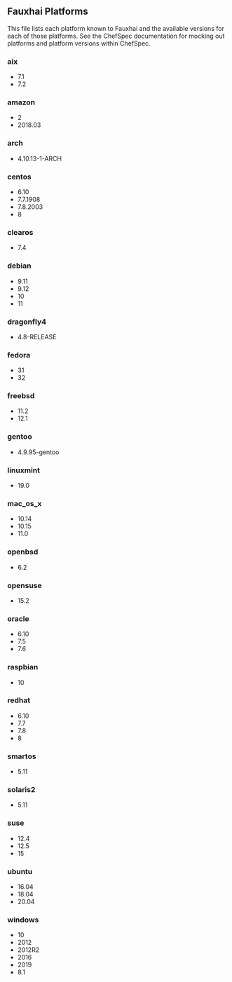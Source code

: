 ## Fauxhai Platforms

This file lists each platform known to Fauxhai and the available versions for each of those platforms. See the ChefSpec documentation for mocking out platforms and platform versions within ChefSpec.

### aix

- 7.1
- 7.2

### amazon

- 2
- 2018.03

### arch

- 4.10.13-1-ARCH

### centos

- 6.10
- 7.7.1908
- 7.8.2003
- 8

### clearos

- 7.4

### debian

- 9.11
- 9.12
- 10
- 11

### dragonfly4

- 4.8-RELEASE

### fedora

- 31
- 32

### freebsd

- 11.2
- 12.1

### gentoo

- 4.9.95-gentoo

### linuxmint

- 19.0

### mac_os_x

- 10.14
- 10.15
- 11.0

### openbsd

- 6.2

### opensuse

- 15.2

### oracle

- 6.10
- 7.5
- 7.6

### raspbian

- 10

### redhat

- 6.10
- 7.7
- 7.8
- 8

### smartos

- 5.11

### solaris2

- 5.11

### suse

- 12.4
- 12.5
- 15

### ubuntu

- 16.04
- 18.04
- 20.04

### windows

- 10
- 2012
- 2012R2
- 2016
- 2019
- 8.1

